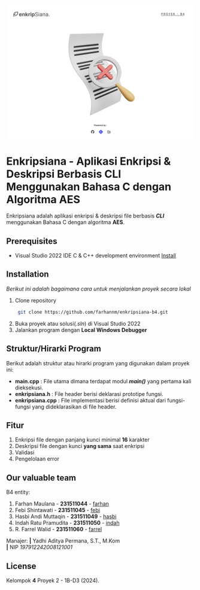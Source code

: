 ![alt text](https://github.com/farhannm/enkripsiana-b4/blob/master/assets/Welcome.png)
# Enkripsiana - Aplikasi Enkripsi & Deskripsi Berbasis CLI Menggunakan Bahasa C dengan Algoritma AES

Enkripsiana adalah aplikasi enkripsi & deskripsi file berbasis _**CLI**_ menggunakan Bahasa C dengan algoritma **AES**.

## Prerequisites
  * Visual Studio 2022 IDE C & C++ development environment
    [Install](https://visualstudio.microsoft.com/vs/features/cplusplus/)

## Installation
*Berikut ini adalah bagaimana cara untuk menjalankan proyek secara lokal*
1. Clone repository
   ```bash
    git clone https://github.com/farhannm/enkripsiana-b4.git
    ```
3. Buka proyek atau solusi(_.sln_) di Visual Studio 2022
4. Jalankan program dengan **Local Windows Debugger**

## Struktur/Hirarki Program
Berikut adalah struktur atau hirarki program yang digunakan dalam proyek ini:

- **main.cpp** : File utama dimana terdapat modul **_main()_** yang pertama kali dieksekusi.
- **enkripsiana.h** : File header berisi deklarasi prototipe fungsi.
- **enkripsiana.cpp** : File implementasi berisi definisi aktual dari fungsi-fungsi yang dideklarasikan di file header.

## Fitur
1. Enkripsi file dengan panjang kunci minimal **16** karakter
2. Deskripsi file dengan kunci **yang sama** saat enkripsi
3. Validasi
4. Pengelolaan error

## Our valuable team
B4 entity:
  1. Farhan Maulana - **231511044** - [farhan](https://github.com/farhannm)
  2. Febi Shintawati - **231511045** - [febi](https://github.com/febi33q)
  3. Hasbi Andi Muttaqin - **231511049** - [hasbi](https://github.com/Yorubreak)
  4. Indah Ratu Pramudita - **231511050** - [indah](https://github.com/indahrtp)
  5. R. Farrel Walid - **231511060** - [farrel](https://github.com/WalidImtz)

Manajer:
  **|** Yadhi Aditya Permana, S.T., M.Kom <br>
  **|** NIP _197912242008121001_

## License

Kelompok **4** Proyek 2 - 1B-D3 (2024).
